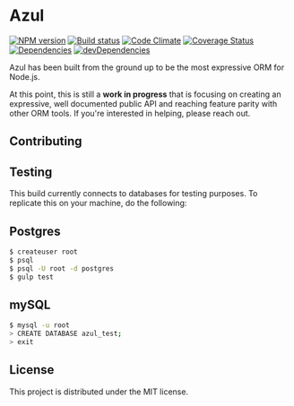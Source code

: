 # Azul

[![NPM version][npm-image]][npm-url] [![Build status][travis-image]][travis-url] [![Code Climate][codeclimate-image]][codeclimate-url] [![Coverage Status][coverage-image]][coverage-url] [![Dependencies][david-image]][david-url] [![devDependencies][david-dev-image]][david-dev-url]

Azul has been built from the ground up to be the most expressive ORM for
Node.js.

At this point, this is still a **work in progress** that is focusing on
creating an expressive, well documented public API and reaching feature parity
with other ORM tools. If you're interested in helping, please reach out.


## Contributing

## Testing

This build currently connects to databases for testing purposes. To replicate this on your machine, do the following:

  ## Postgres

  ```bash
  $ createuser root
  $ psql
  $ psql -U root -d postgres
  $ gulp test
  ```
  ## mySQL
  
  ```bash
  $ mysql -u root
  > CREATE DATABASE azul_test;
  > exit
  ```


## License

This project is distributed under the MIT license.

[travis-url]: http://travis-ci.org/wbyoung/azul
[travis-image]: https://secure.travis-ci.org/wbyoung/azul.png?branch=master
[npm-url]: https://npmjs.org/package/azul
[npm-image]: https://badge.fury.io/js/azul.png
[codeclimate-image]: https://codeclimate.com/github/wbyoung/azul.png
[codeclimate-url]: https://codeclimate.com/github/wbyoung/azul
[coverage-image]: https://coveralls.io/repos/wbyoung/azul/badge.png
[coverage-url]: https://coveralls.io/r/wbyoung/azul
[david-image]: https://david-dm.org/wbyoung/azul.png?theme=shields.io
[david-url]: https://david-dm.org/wbyoung/azul
[david-dev-image]: https://david-dm.org/wbyoung/azul/dev-status.png?theme=shields.io
[david-dev-url]: https://david-dm.org/wbyoung/azul#info=devDependencies
